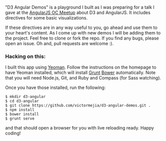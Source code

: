 "D3 Angular Demos" is a playground I built as I was preparing for a talk I gave at the [AngularJS OC Meetup](http://www.meetup.com/AngularJS-OC/") about D3 and AngularJS. It includes directives for some basic visualizations.


If these directives are in any way useful to you, go ahead and use them to your heart's content. As I come up with new demos I will be adding them to the project. Feel free to clone or fork the repo. If you find any bugs, please open an issue. Oh and, pull requests are welcome :).

### Hacking on this:
I built this app using [Yeoman]("http://yeoman.io"). Follow the instructions on the homepage to have Yeoman installed, which will install [Grunt]("http://gruntjs.com") [Bower]("http://bower.io") automatically. Note that you will need Node.js, Git, and Ruby and Compass (for Sass watching).

Once you have those installed, run the following:

    $ mkdir d3-angular
    $ cd d3-angular
    $ git clone https://github.com/victormejia/d3-angular-demos.git .
    $ npm install
    $ bower install
    $ grunt serve

and that should open a browser for you with live reloading ready. Happy coding!
